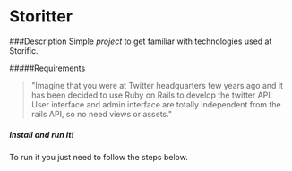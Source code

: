 Storitter
=========

###Description
Simple _project_ to get familiar with technologies used at Storific.

#####Requirements
>"Imagine that you were at Twitter headquarters few years ago and it has been decided to use Ruby on Rails to develop the twitter API.
>User interface and admin interface are totally independent from the rails API, so no need views or assets."


##### Install and run it!
To run it you just need to follow the steps below.
	

